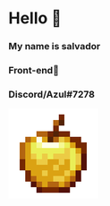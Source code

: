 <h1>Hello 👋</h1>
<h3>My name is salvador</h3>
<h3>Front-end🎨</h3>
<h3>Discord/Azul#7278</h3>
<img src="maçã.png">
